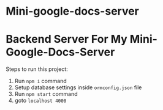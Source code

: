 # Mini-google-docs-server


# Backend Server For My Mini-Google-Docs-Server
 

Steps to run this project:

1. Run `npm i` command
2. Setup database settings inside `ormconfig.json` file
3. Run `npm start` command
4. goto `localhost 4000`

